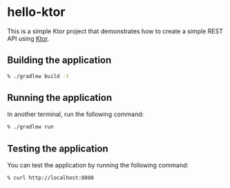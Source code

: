 # hello-ktor

This is a simple Ktor project that demonstrates how to create a simple REST API using [Ktor](https://ktor.io/).

## Building the application

```zsh
% ./gradlew build -t
```
## Running the application

In another terminal, run the following command:

```zsh
% ./gradlew run
```

## Testing the application

You can test the application by running the following command:

```zsh
% curl http://localhost:8080
```
